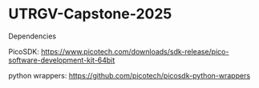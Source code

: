 # UTRGV-Capstone-2025
Dependencies

PicoSDK:
https://www.picotech.com/downloads/sdk-release/pico-software-development-kit-64bit

python wrappers:
https://github.com/picotech/picosdk-python-wrappers
